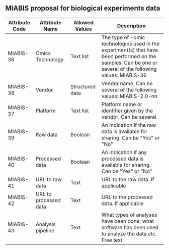 ## MIABIS proposal for biological experiments data

| Attribute Code| Attribute Name| Allowed Values| Description|
|---|---|---|---| 
| MIABIS-36| Omics Technology| Text list| The type of -omic technologies used in the experiment(s) that have been performed on the samples. Can be one or several of the following values: MIABIS-36| 
| MIABIS-38| Vendor| Structured data| Vendor name. Can be several of the following values: MIABIS-2.0-nn|
| MIABIS-37| Platform| Text list| Platform name or identifier given by the vendor. Can be several| 
| MIABIS-39| Raw data| Boolean| An indication if the raw data is available for sharing. Can be "Yes" or "No"| 
| MIABIS-40| Processed data| Boolean| An indication if any processed data is available for sharing. Can be "Yes" or "No"| 
| MIABIS-41| URL to raw data| Text| URL to the raw data. If applicable| 
| MIABIS-42| URL to processed data| Text| URL to the processed data. If applicable| 
| MIABIS-43| Analysis pipeline| Text| What types of analyses have been done, what software has been used to analyze the data etc. Free text| 
